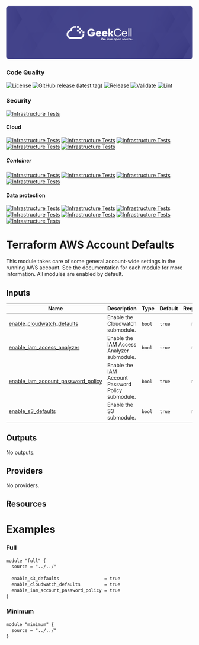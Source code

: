 <!-- BEGIN_TF_DOCS -->
[![Geek Cell GmbH](https://raw.githubusercontent.com/geekcell/.github/main/geekcell-github-banner.png)](https://www.geekcell.io/)

### Code Quality
[![License](https://img.shields.io/github/license/geekcell/terraform-aws-account-defaults)](https://github.com/geekcell/terraform-aws-account-defaults/blob/master/LICENSE)
[![GitHub release (latest tag)](https://img.shields.io/github/v/release/geekcell/terraform-aws-account-defaults?logo=github&sort=semver)](https://github.com/geekcell/terraform-aws-account-defaults/releases)
[![Release](https://github.com/geekcell/terraform-aws-account-defaults/actions/workflows/release.yaml/badge.svg)](https://github.com/geekcell/terraform-aws-account-defaults/actions/workflows/release.yaml)
[![Validate](https://github.com/geekcell/terraform-aws-account-defaults/actions/workflows/validate.yaml/badge.svg)](https://github.com/geekcell/terraform-aws-account-defaults/actions/workflows/validate.yaml)
[![Lint](https://github.com/geekcell/terraform-aws-account-defaults/actions/workflows/linter.yaml/badge.svg)](https://github.com/geekcell/terraform-aws-account-defaults/actions/workflows/linter.yaml)

### Security
[![Infrastructure Tests](https://www.bridgecrew.cloud/badges/github/geekcell/terraform-aws-account-defaults/general)](https://www.bridgecrew.cloud/link/badge?vcs=github&fullRepo=geekcell%2Fterraform-aws-account-defaults&benchmark=INFRASTRUCTURE+SECURITY)

#### Cloud
[![Infrastructure Tests](https://www.bridgecrew.cloud/badges/github/geekcell/terraform-aws-account-defaults/cis_aws)](https://www.bridgecrew.cloud/link/badge?vcs=github&fullRepo=geekcell%2Fterraform-aws-account-defaults&benchmark=CIS+AWS+V1.2)
[![Infrastructure Tests](https://www.bridgecrew.cloud/badges/github/geekcell/terraform-aws-account-defaults/cis_aws_13)](https://www.bridgecrew.cloud/link/badge?vcs=github&fullRepo=geekcell%2Fterraform-aws-account-defaults&benchmark=CIS+AWS+V1.3)
[![Infrastructure Tests](https://www.bridgecrew.cloud/badges/github/geekcell/terraform-aws-account-defaults/cis_azure)](https://www.bridgecrew.cloud/link/badge?vcs=github&fullRepo=geekcell%2Fterraform-aws-account-defaults&benchmark=CIS+AZURE+V1.1)
[![Infrastructure Tests](https://www.bridgecrew.cloud/badges/github/geekcell/terraform-aws-account-defaults/cis_azure_13)](https://www.bridgecrew.cloud/link/badge?vcs=github&fullRepo=geekcell%2Fterraform-aws-account-defaults&benchmark=CIS+AZURE+V1.3)
[![Infrastructure Tests](https://www.bridgecrew.cloud/badges/github/geekcell/terraform-aws-account-defaults/cis_gcp)](https://www.bridgecrew.cloud/link/badge?vcs=github&fullRepo=geekcell%2Fterraform-aws-account-defaults&benchmark=CIS+GCP+V1.1)

##### Container
[![Infrastructure Tests](https://www.bridgecrew.cloud/badges/github/geekcell/terraform-aws-account-defaults/cis_kubernetes_16)](https://www.bridgecrew.cloud/link/badge?vcs=github&fullRepo=geekcell%2Fterraform-aws-account-defaults&benchmark=CIS+KUBERNETES+V1.6)
[![Infrastructure Tests](https://www.bridgecrew.cloud/badges/github/geekcell/terraform-aws-account-defaults/cis_eks_11)](https://www.bridgecrew.cloud/link/badge?vcs=github&fullRepo=geekcell%2Fterraform-aws-account-defaults&benchmark=CIS+EKS+V1.1)
[![Infrastructure Tests](https://www.bridgecrew.cloud/badges/github/geekcell/terraform-aws-account-defaults/cis_gke_11)](https://www.bridgecrew.cloud/link/badge?vcs=github&fullRepo=geekcell%2Fterraform-aws-account-defaults&benchmark=CIS+GKE+V1.1)
[![Infrastructure Tests](https://www.bridgecrew.cloud/badges/github/geekcell/terraform-aws-account-defaults/cis_kubernetes)](https://www.bridgecrew.cloud/link/badge?vcs=github&fullRepo=geekcell%2Fterraform-aws-account-defaults&benchmark=CIS+KUBERNETES+V1.5)

#### Data protection
[![Infrastructure Tests](https://www.bridgecrew.cloud/badges/github/geekcell/terraform-aws-account-defaults/soc2)](https://www.bridgecrew.cloud/link/badge?vcs=github&fullRepo=geekcell%2Fterraform-aws-account-defaults&benchmark=SOC2)
[![Infrastructure Tests](https://www.bridgecrew.cloud/badges/github/geekcell/terraform-aws-account-defaults/pci)](https://www.bridgecrew.cloud/link/badge?vcs=github&fullRepo=geekcell%2Fterraform-aws-account-defaults&benchmark=PCI-DSS+V3.2)
[![Infrastructure Tests](https://www.bridgecrew.cloud/badges/github/geekcell/terraform-aws-account-defaults/pci_dss_v321)](https://www.bridgecrew.cloud/link/badge?vcs=github&fullRepo=geekcell%2Fterraform-aws-account-defaults&benchmark=PCI-DSS+V3.2.1)
[![Infrastructure Tests](https://www.bridgecrew.cloud/badges/github/geekcell/terraform-aws-account-defaults/iso)](https://www.bridgecrew.cloud/link/badge?vcs=github&fullRepo=geekcell%2Fterraform-aws-account-defaults&benchmark=ISO27001)
[![Infrastructure Tests](https://www.bridgecrew.cloud/badges/github/geekcell/terraform-aws-account-defaults/nist)](https://www.bridgecrew.cloud/link/badge?vcs=github&fullRepo=geekcell%2Fterraform-aws-account-defaults&benchmark=NIST-800-53)
[![Infrastructure Tests](https://www.bridgecrew.cloud/badges/github/geekcell/terraform-aws-account-defaults/hipaa)](https://www.bridgecrew.cloud/link/badge?vcs=github&fullRepo=geekcell%2Fterraform-aws-account-defaults&benchmark=HIPAA)
[![Infrastructure Tests](https://www.bridgecrew.cloud/badges/github/geekcell/terraform-aws-account-defaults/fedramp_moderate)](https://www.bridgecrew.cloud/link/badge?vcs=github&fullRepo=geekcell%2Fterraform-aws-account-defaults&benchmark=FEDRAMP+%28MODERATE%29)

# Terraform AWS Account Defaults

This module takes care of some general account-wide settings in the running AWS account. See the documentation for
each module for more information. All modules are enabled by default.

## Inputs

| Name | Description | Type | Default | Required |
|------|-------------|------|---------|:--------:|
| <a name="input_enable_cloudwatch_defaults"></a> [enable\_cloudwatch\_defaults](#input\_enable\_cloudwatch\_defaults) | Enable the Cloudwatch submodule. | `bool` | `true` | no |
| <a name="input_enable_iam_access_analyzer"></a> [enable\_iam\_access\_analyzer](#input\_enable\_iam\_access\_analyzer) | Enable the IAM Access Analyzer submodule. | `bool` | `true` | no |
| <a name="input_enable_iam_account_password_policy"></a> [enable\_iam\_account\_password\_policy](#input\_enable\_iam\_account\_password\_policy) | Enable the IAM Account Password Policy submodule. | `bool` | `true` | no |
| <a name="input_enable_s3_defaults"></a> [enable\_s3\_defaults](#input\_enable\_s3\_defaults) | Enable the S3 submodule. | `bool` | `true` | no |

## Outputs

No outputs.

## Providers

No providers.

## Resources


# Examples
### Full
```hcl
module "full" {
  source = "../../"

  enable_s3_defaults                 = true
  enable_cloudwatch_defaults         = true
  enable_iam_account_password_policy = true
}
```

### Minimum
```hcl
module "minimum" {
  source = "../../"
}
```
<!-- END_TF_DOCS -->
